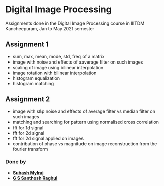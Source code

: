 # Digital Image Processing
Assignments done in the Digital Image Processing course in IIITDM Kancheepuram, Jan to May 2021 semester

## Assignment 1
* sum, max, mean, mode, std, freq of a matrix
* image with noise and effects of aaverage filter on such images
* scaling of image using bilinear interpolation
* image rotation with bilinear interpolation
* histogram equalization
* histogram matching

## Assignment 2
* image with s&p noise and effects of average filter vs median filter on such images
* matching and searching for pattern using normalised cross correlation
* fft for 1d signal
* fft for 2d signal
* fft for 2d signal applied on images
* contribution of phase vs magnitude on image reconstruction from the fourier transform

### Done by 

* __[Subash Mylraj](https://github.com/SubZer0811)__
* __[G S Santhosh Raghul](https://github.com/santhosh-raghul)__
